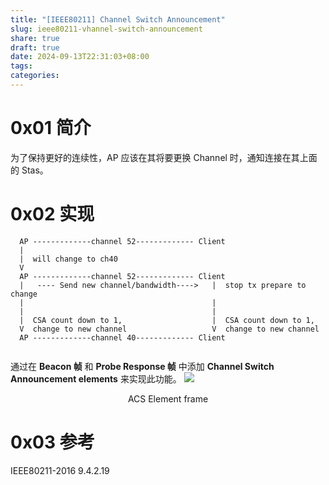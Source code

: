 ```yaml
---
title: "[IEEE80211] Channel Switch Announcement"
slug: ieee80211-vhannel-switch-announcement
share: true
draft: true
date: 2024-09-13T22:31:03+08:00
tags: 
categories:
---
```


# 0x01 简介
为了保持更好的连续性，AP 应该在其将要更换 Channel 时，通知连接在其上面的 Stas。


# 0x02 实现

```
  AP -------------channel 52------------- Client
  |
  |  will change to ch40
  V
  AP -------------channel 52------------- Client
  |   ---- Send new channel/bandwidth---->   |  stop tx prepare to change
  |                                          |
  |                                          |
  |  CSA count down to 1,                    |  CSA count down to 1,
  V  change to new channel                   V  change to new channel   
  AP -------------channel 40------------- Client


```

通过在 **Beacon 帧** 和 **Probe Response 帧** 中添加 **Channel Switch Announcement elements** 来实现此功能。
![](https://img.jaxwang28.top/2024/09/9cfdc5379d31491d23d9c99252c49c59.png)
<center>ACS Element frame</center>





# 0x03 参考
IEEE80211-2016 9.4.2.19
